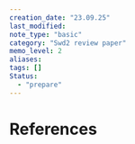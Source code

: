 ```yaml
---
creation_date: "23.09.25"
last_modified:
note_type: "basic"
category: "Swd2 review paper"
memo_level: 2
aliases:
tags: []
Status:
  - "prepare"
---
```



# References